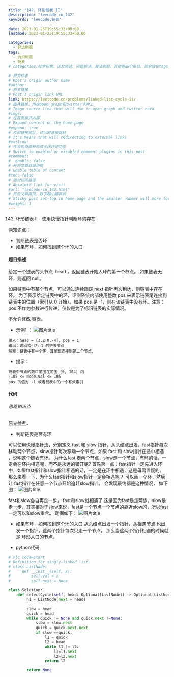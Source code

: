 ```yaml
---
title: "142. 环形链表 II"
description: "leecode-cn_142"
keywords: "leecode,链表"

date: 2023-01-25T19:55:33+08:00
lastmod: 2023-01-25T19:55:33+08:00

categories:
  - 算法刷题
tags:
  - 力扣刷题
  - 链表
# categories:技术积累、论文阅读、问题解决、算法刷题、其他等四个条目，其余放在tags里面。

# 原文作者
# Post's origin author name
#author:
# 原文链接
# Post's origin link URL
link: https://leetcode.cn/problems/linked-list-cycle-ii/
# 图片链接，用在open graph和twitter卡片上
# Image source link that will use in open graph and twitter card
#imgs:
# 在首页展开内容
# Expand content on the home page
#expand: true
# 外部链接地址，访问时直接跳转
# It's means that will redirecting to external links
#extlink:
# 在当前页面开启或关闭评论功能
# Switch to enabled or disabled comment plugins in this post
#comment:
#  enable: false
# 开启文章目录功能
# Enable table of content
#toc: false
# 绝对访问路径
# Absolute link for visit
#url: "leecode-cn_142.html"
# 开启文章置顶，数字越小越靠前
# Sticky post set-top in home page and the smaller nubmer will more forward.
#weight: 1
---
```


142. 环形链表 II - 使用快慢指针判断环的存在

两知识点：
- 判断链表是否环
- 如果有环，如何找到这个环的入口

<!--more-->
#### 题目描述
给定一个链表的头节点  head ，返回链表开始入环的第一个节点。 如果链表无环，则返回 null。

如果链表中有某个节点，可以通过连续跟踪 next 指针再次到达，则链表中存在环。 为了表示给定链表中的环，评测系统内部使用整数 pos 来表示链表尾连接到链表中的位置（索引从 0 开始）。如果 pos 是 -1，则在该链表中没有环。注意：pos 不作为参数进行传递，仅仅是为了标识链表的实际情况。

不允许修改 链表。

- 示例1 ：
![](https://assets.leetcode.com/uploads/2018/12/07/circularlinkedlist.png "图片title")
```
输入：head = [3,2,0,-4], pos = 1
输出：返回索引为 1 的链表节点
解释：链表中有一个环，其尾部连接到第二个节点。 
```



- 提示：
```
链表中节点的数目范围在范围 [0, 104] 内
-105 <= Node.val <= 105
pos 的值为 -1 或者链表中的一个有效索引
```

#### 代码
###### 思路知识点
[原文参考](https://www.programmercarl.com/0142.%E7%8E%AF%E5%BD%A2%E9%93%BE%E8%A1%A8II.html#%E6%80%9D%E8%B7%AF "")。

- 判断链表是否有环

可以使用快慢指针法，分别定义 fast 和 slow 指针，从头结点出发，fast指针每次移动两个节点，slow指针每次移动一个节点，如果 fast 和 slow指针在途中相遇 ，说明这个链表有环。
为什么fast 走两个节点，slow走一个节点，有环的话，一定会在环内相遇呢，而不是永远的错开呢?
首先第一点：fast指针一定先进入环中，如果fast指针和slow指针相遇的话，一定是在环中相遇，这是毋庸置疑的。
那么来看一下，为什么fast指针和slow指针一定会相遇呢？
可以画一个环，然后让 fast指针在任意一个节点开始追赶slow指针。
会发现最终都是这种情况， 如下图：
![](https://img-blog.csdnimg.cn/20210318162236720.png "图片title")

fast和slow各自再走一步， fast和slow就相遇了
这是因为fast是走两步，slow是走一步，其实相对于slow来说，fast是一个节点一个节点的靠近slow的，所以fast一定可以和slow重合。
动画如下：
![](https://code-thinking.cdn.bcebos.com/gifs/141.%E7%8E%AF%E5%BD%A2%E9%93%BE%E8%A1%A8.gif "图片title")


- 如果有环，如何找到这个环的入口
从头结点出发一个指针，从相遇节点 也出发一个指针，这两个指针每次只走一个节点， 那么当这两个指针相遇的时候就是 环形入口的节点。

- python代码
``` python
# @lc code=start
# Definition for singly-linked list.
# class ListNode:
#     def __init__(self, x):
#         self.val = x
#         self.next = None

class Solution:
    def detectCycle(self, head: Optional[ListNode]) -> Optional[ListNode]:
        h1 = ListNode(next = head)

        slow = head
        quick = head
        while quick != None and quick.next !=None:
            slow = slow.next
            quick = quick.next.next
            if slow ==quick:
                l1 = quick
                l2 = head
                while l1 != l2:
                    l1=l1.next
                    l2=l2.next
                return l2        

        return None
```